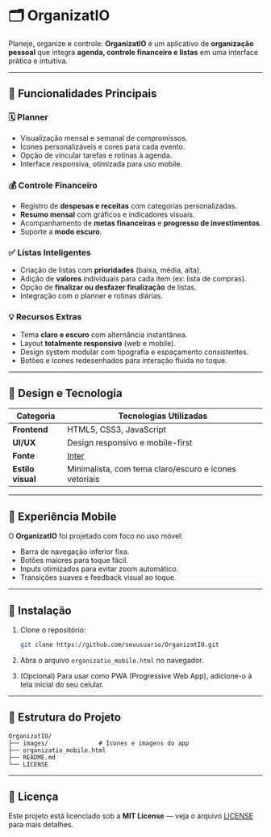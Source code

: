 # 🗂️ OrganizatIO

Planeje, organize e controle: **OrganizatIO** é um aplicativo de **organização pessoal** que integra **agenda, controle financeiro e listas** em uma interface prática e intuitiva. 

---

## 🌟 Funcionalidades Principais

### 🗓️ Planner
- Visualização mensal e semanal de compromissos.  
- Ícones personalizáveis e cores para cada evento.  
- Opção de vincular tarefas e rotinas à agenda.  
- Interface responsiva, otimizada para uso mobile.

### 💰 Controle Financeiro
- Registro de **despesas e receitas** com categorias personalizadas.  
- **Resumo mensal** com gráficos e indicadores visuais.  
- Acompanhamento de **metas financeiras** e **progresso de investimentos**.  
- Suporte a **modo escuro**.

### ✅ Listas Inteligentes
- Criação de listas com **prioridades** (baixa, média, alta).  
- Adição de **valores** individuais para cada item (ex: lista de compras).  
- Opção de **finalizar ou desfazer finalização** de listas.  
- Integração com o planner e rotinas diárias.

### 💡 Recursos Extras
- Tema **claro e escuro** com alternância instantânea.  
- Layout **totalmente responsivo** (web e mobile).  
- Design system modular com tipografia e espaçamento consistentes.  
- Botões e ícones redesenhados para interação fluida no toque.

---

## 🎨 Design e Tecnologia

| Categoria | Tecnologias Utilizadas |
|------------|------------------------|
| **Frontend** | HTML5, CSS3, JavaScript |
| **UI/UX** | Design responsivo e mobile-first |
| **Fonte** | [Inter](https://fonts.google.com/specimen/Inter) |
| **Estilo visual** | Minimalista, com tema claro/escuro e ícones vetoriais |

---

## 📱 Experiência Mobile

O **OrganizatIO** foi projetado com foco no uso móvel:
- Barra de navegação inferior fixa.  
- Botões maiores para toque fácil.  
- Inputs otimizados para evitar zoom automático.  
- Transições suaves e feedback visual ao toque.

---

## 🚀 Instalação

1. Clone o repositório:  
   ```bash
   git clone https://github.com/seuusuario/OrganizatIO.git
   ```

2. Abra o arquivo `organizatio_mobile.html` no navegador.

3. (Opcional) Para usar como PWA (Progressive Web App), adicione-o à tela inicial do seu celular.

---

## 🧩 Estrutura do Projeto

```
OrganizatIO/
├── images/              # Ícones e imagens do app
├── organizatio_mobile.html
├── README.md
└── LICENSE
```

---

## 📜 Licença

Este projeto está licenciado sob a **MIT License** — veja o arquivo [LICENSE](LICENSE) para mais detalhes.
